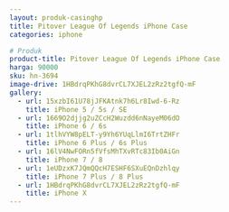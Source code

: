 ```yaml
---
layout: produk-casinghp
title: Pitover League Of Legends iPhone Case
categories: iphone

# Produk
product-title: Pitover League Of Legends iPhone Case
harga: 90000
sku: hn-3694
image-drive: 1HBdrqPKhG8dvrCL7XJEL2zRz2tgfQ-mF
gallery:
  - url: 15xzbI61U78jJFKAtnk7h6Lr8Iwd-6-Rz
    title: iPhone 5 / 5s / SE
  - url: 1669O2djjg2uZCcH2Wuzdd6nNayeM06dO
    title: iPhone 6 / 6s
  - url: 1tlhVYW8pELT-y9Yh6YUqLlmI6TrtZHFr
    title: iPhone 6 Plus / 6s Plus
  - url: 16lV4NwFORn5fVfsMhTXvRTc83Ib0AiGn
    title: iPhone 7 / 8
  - url: 1eUDzxK7JQmQQcH7ESHF6SXuEQnDzhlqy
    title: iPhone 7 Plus / 8 Plus
  - url: 1HBdrqPKhG8dvrCL7XJEL2zRz2tgfQ-mF
    title: iPhone X
---
```

